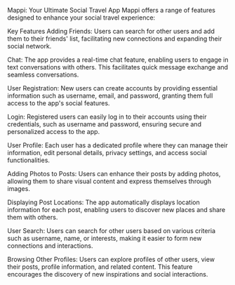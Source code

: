 Mappi: Your Ultimate Social Travel App
Mappi offers a range of features designed to enhance your social travel experience:

Key Features
Adding Friends: Users can search for other users and add them to their friends' list, facilitating new connections and expanding their social network.

Chat: The app provides a real-time chat feature, enabling users to engage in text conversations with others. This facilitates quick message exchange and seamless conversations.

User Registration: New users can create accounts by providing essential information such as username, email, and password, granting them full access to the app's social features.

Login: Registered users can easily log in to their accounts using their credentials, such as username and password, ensuring secure and personalized access to the app.

User Profile: Each user has a dedicated profile where they can manage their information, edit personal details, privacy settings, and access social functionalities.

Adding Photos to Posts: Users can enhance their posts by adding photos, allowing them to share visual content and express themselves through images.

Displaying Post Locations: The app automatically displays location information for each post, enabling users to discover new places and share them with others.

User Search: Users can search for other users based on various criteria such as username, name, or interests, making it easier to form new connections and interactions.

Browsing Other Profiles: Users can explore profiles of other users, view their posts, profile information, and related content. This feature encourages the discovery of new inspirations and social interactions.
